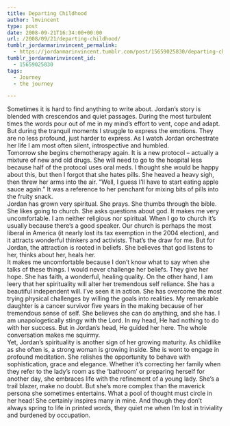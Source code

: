 ```yaml
---
title: Departing Childhood
author: lmvincent
type: post
date: 2008-09-21T16:34:00+00:00
url: /2008/09/21/departing-childhood/
tumblr_jordanmarinvincent_permalink:
  - https://jordanmarinvincent.tumblr.com/post/15659025830/departing-childhood
tumblr_jordanmarinvincent_id:
  - 15659025830
tags:
  - Journey
  - the journey

---
```

<a href="https://www.flickr.com/photos/larryvincent/2876640727/" title="photo sharing" target="_blank" rel="noopener"><img src="https://farm4.static.flickr.com/3101/2876640727_40606c5f06_m.jpg" alt="" /></a>  
Sometimes it is hard to find anything to write about. Jordan&rsquo;s story is blended with crescendos and quiet passages. During the most turbulent times the words pour out of me in my mind&rsquo;s effort to vent, cope and adapt. But during the tranquil moments I struggle to express the emotions. They are no less profound, just harder to express. As I watch Jordan orchestrate her life I am most often silent, introspective and humbled.  
Tomorrow she begins chemotherapy again. It is a new protocol &ndash; actually a mixture of new and old drugs. She will need to go to the hospital less because half of the protocol uses oral meds. I thought she would be happy about this, but then I forgot that she hates pills. She heaved a heavy sigh, then threw her arms into the air. &ldquo;Well, I guess I&rsquo;ll have to start eating apple sauce again.&rdquo; It was a reference to her penchant for mixing bits of pills into the fruity snack.<a name="more"></a>  
Jordan has grown very spiritual. She prays. She thumbs through the bible. She likes going to church. She asks questions about god. It makes me very uncomfortable. I am neither religious nor spiritual. When I go to church it&rsquo;s usually because there&rsquo;s a good speaker. Our church is perhaps the most liberal in America (it nearly lost its tax exemption in the 2004 election), and it attracts wonderful thinkers and activists. That&rsquo;s the draw for me. But for Jordan, the attraction is rooted in beliefs. She believes that god listens to her, thinks about her, heals her.  
It makes me uncomfortable because I don&rsquo;t know what to say when she talks of these things. I would never challenge her beliefs. They give her hope. She has faith, a wonderful, healing quality. On the other hand, I am leery that her spirituality will alter her tremendous self reliance. She has a beautiful independent will. I&rsquo;ve seen it in action. She has overcome the most trying physical challenges by willing the goals into realities. My remarkable daughter is a cancer survivor five years in the making because of her tremendous sense of self. She believes she can do anything, and she has. I am unapologetically stingy with the Lord. In my head, He had nothing to do with her success. But in Jordan&rsquo;s head, He guided her here. The whole conversation makes me squirmy.  
Yet, Jordan&rsquo;s spirituality is another sign of her growing maturity. As childlike as she often is, a strong woman is growing inside. She is wont to engage in profound meditation. She relishes the opportunity to behave with sophistication, grace and elegance. Whether it&rsquo;s correcting her family when they refer to the lady&rsquo;s room as the &lsquo;bathroom&rsquo; or preparing herself for another day, she embraces life with the refinement of a young lady. She&rsquo;s a trail blazer, make no doubt. But she&rsquo;s more complex than the maverick persona she sometimes entertains. What a pool of thought must circle in her head! She certainly inspires many in mine. And though they don&rsquo;t always spring to life in printed words, they quiet me when I&rsquo;m lost in triviality and burdened by occupation.

<div class="blogger-post-footer">
  <img loading="lazy" width="1" height="1" src="https://blogger.googleusercontent.com/tracker/9039099668816362935-2594147108954276268?l=jordansjourney2.blogspot.com" alt="" />
</div>